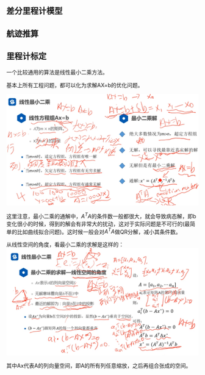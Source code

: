 ## 差分里程计模型
## 航迹推算
## 里程计标定
一个比较通用的算法是线性最小二乘方法。

基本上所有工程问题，都可以化为求解AX=b的优化问题。

![title](https://raw.githubusercontent.com/HViktorTsoi/gitnote-image/master/gitnote/2020/07/26/1595774233997-1595774234001.png)

这里注意，最小二乘的通解中，$A^TA$的条件数一般都很大，就会导致病态解，即b变化很小的时候，得到的解会有非常大的扰动，这对于实际问题是不可行的(最简单的比如曲线拟合问题)。这时候一般会对$A^TA$做QR分解，减小其条件数。

从线性空间的角度，看最小二乘的求解是这样的：
![title](https://raw.githubusercontent.com/HViktorTsoi/gitnote-image/master/gitnote/2020/07/26/1595775313584-1595775313587.png)

其中Ax代表A的列向量空间，即A的所有列任意缩放，之后再组合张成的空间。